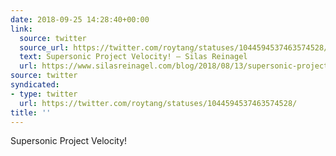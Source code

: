 ```yaml
---
date: 2018-09-25 14:28:40+00:00
link:
  source: twitter
  source_url: https://twitter.com/roytang/statuses/1044594537463574528/
  text: Supersonic Project Velocity! – Silas Reinagel
  url: https://www.silasreinagel.com/blog/2018/08/13/supersonic-project-velocity/
source: twitter
syndicated:
- type: twitter
  url: https://twitter.com/roytang/statuses/1044594537463574528/
title: ''
---
```


Supersonic Project Velocity!